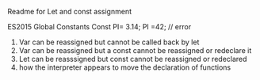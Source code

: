 Readme for Let and const assignment

ES2015 Global Constants
Const PI= 3.14;
PI =42; // error

1. Var can be reassigned but cannot be called back by let
2. Var can be reassigned but a const cannot be reassigned or redeclare it
3. Let can be reasssigned but const cannot be reassigned or redeclared
4. how the interpreter appears to move the declaration of functions
